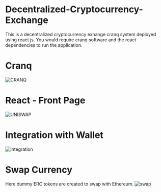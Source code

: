 # Decentralized-Cryptocurrency-Exchange
This is a decentralized cryptocurrency exhange cranq system deployed using react js. 
You would require cranq software and the react dependencies to run the application.
# Cranq
![CRANQ](https://github.com/lolipie007/Decentralized-Cryptocurrency-Exchange/assets/90955262/3905f449-b719-4db1-b230-f85878a0fb0b)
# React - Front Page 
![UNISWAP](https://github.com/lolipie007/Decentralized-Cryptocurrency-Exchange/assets/90955262/3b4d0752-e046-435d-85c9-a0c856b471bb)
# Integration with Wallet 
![integration](https://github.com/lolipie007/Decentralized-Cryptocurrency-Exchange/assets/90955262/28bdb579-78bc-44e7-a3f2-556823f77842)
# Swap Currency 
Here dummy ERC tokens are created to swap with Ethereum.
![swap](https://github.com/lolipie007/Decentralized-Cryptocurrency-Exchange/assets/90955262/02c85045-bfdc-4304-84f5-30f706e39cfb)

